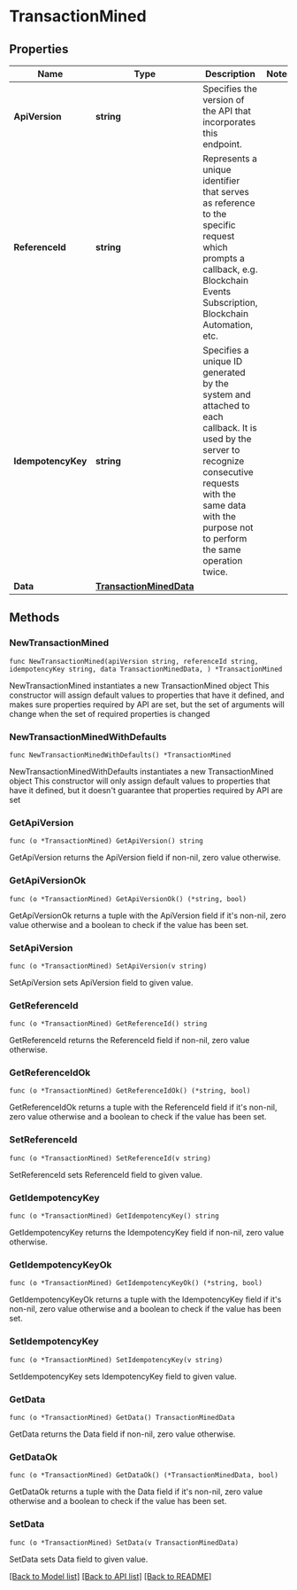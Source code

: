 # TransactionMined

## Properties

Name | Type | Description | Notes
------------ | ------------- | ------------- | -------------
**ApiVersion** | **string** | Specifies the version of the API that incorporates this endpoint. | 
**ReferenceId** | **string** | Represents a unique identifier that serves as reference to the specific request which prompts a callback, e.g. Blockchain Events Subscription, Blockchain Automation, etc. | 
**IdempotencyKey** | **string** | Specifies a unique ID generated by the system and attached to each callback. It is used by the server to recognize consecutive requests with the same data with the purpose not to perform the same operation twice. | 
**Data** | [**TransactionMinedData**](TransactionMinedData.md) |  | 

## Methods

### NewTransactionMined

`func NewTransactionMined(apiVersion string, referenceId string, idempotencyKey string, data TransactionMinedData, ) *TransactionMined`

NewTransactionMined instantiates a new TransactionMined object
This constructor will assign default values to properties that have it defined,
and makes sure properties required by API are set, but the set of arguments
will change when the set of required properties is changed

### NewTransactionMinedWithDefaults

`func NewTransactionMinedWithDefaults() *TransactionMined`

NewTransactionMinedWithDefaults instantiates a new TransactionMined object
This constructor will only assign default values to properties that have it defined,
but it doesn't guarantee that properties required by API are set

### GetApiVersion

`func (o *TransactionMined) GetApiVersion() string`

GetApiVersion returns the ApiVersion field if non-nil, zero value otherwise.

### GetApiVersionOk

`func (o *TransactionMined) GetApiVersionOk() (*string, bool)`

GetApiVersionOk returns a tuple with the ApiVersion field if it's non-nil, zero value otherwise
and a boolean to check if the value has been set.

### SetApiVersion

`func (o *TransactionMined) SetApiVersion(v string)`

SetApiVersion sets ApiVersion field to given value.


### GetReferenceId

`func (o *TransactionMined) GetReferenceId() string`

GetReferenceId returns the ReferenceId field if non-nil, zero value otherwise.

### GetReferenceIdOk

`func (o *TransactionMined) GetReferenceIdOk() (*string, bool)`

GetReferenceIdOk returns a tuple with the ReferenceId field if it's non-nil, zero value otherwise
and a boolean to check if the value has been set.

### SetReferenceId

`func (o *TransactionMined) SetReferenceId(v string)`

SetReferenceId sets ReferenceId field to given value.


### GetIdempotencyKey

`func (o *TransactionMined) GetIdempotencyKey() string`

GetIdempotencyKey returns the IdempotencyKey field if non-nil, zero value otherwise.

### GetIdempotencyKeyOk

`func (o *TransactionMined) GetIdempotencyKeyOk() (*string, bool)`

GetIdempotencyKeyOk returns a tuple with the IdempotencyKey field if it's non-nil, zero value otherwise
and a boolean to check if the value has been set.

### SetIdempotencyKey

`func (o *TransactionMined) SetIdempotencyKey(v string)`

SetIdempotencyKey sets IdempotencyKey field to given value.


### GetData

`func (o *TransactionMined) GetData() TransactionMinedData`

GetData returns the Data field if non-nil, zero value otherwise.

### GetDataOk

`func (o *TransactionMined) GetDataOk() (*TransactionMinedData, bool)`

GetDataOk returns a tuple with the Data field if it's non-nil, zero value otherwise
and a boolean to check if the value has been set.

### SetData

`func (o *TransactionMined) SetData(v TransactionMinedData)`

SetData sets Data field to given value.



[[Back to Model list]](../README.md#documentation-for-models) [[Back to API list]](../README.md#documentation-for-api-endpoints) [[Back to README]](../README.md)


